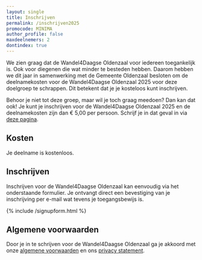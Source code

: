 ```yaml
---
layout: single
title: Inschrijven
permalink: /inschrijven2025
promocode: MINIMA
author_profile: false
maxdeelnemers: 2
dontindex: true
---
```


We zien graag dat de Wandel4Daagse Oldenzaal voor iedereen toegankelijk is. Ook voor diegenen die wat minder te besteden hebben. Daarom hebben we dit jaar in samenwerking met de Gemeente Oldenzaal besloten om de deelnamekosten voor de Wandel4Daagse Oldenzaal 2025 voor deze doelgroep te schrappen. Dit betekent dat je je kosteloos kunt inschrijven.  

Behoor je niet tot deze groep, maar wil je toch graag meedoen? Dan kan dat ook! Je kunt je inschrijven voor de Wandel4Daagse Oldenzaal 2025 en de deelnamekosten zijn dan € 5,00 per persoon. Schrijf je in dat geval in via [deze pagina](/inschrijven).  

## Kosten

Je deelname is kostenloos.  

## Inschrijven
Inschrijven voor de Wandel4Daagse Oldenzaal kan eenvoudig via het onderstaande formulier. Je ontvangt direct een bevestiging van je inschrijving per e-mail wat tevens je toegangsbewijs is.

{% include /signupform.html %}

## Algemene voorwaarden

Door je in te schrijven voor de Wandel4Daagse Oldenzaal ga je akkoord met onze [algemene voorwaarden](/voorwaarden) en ons [privacy statement](/privacy).  